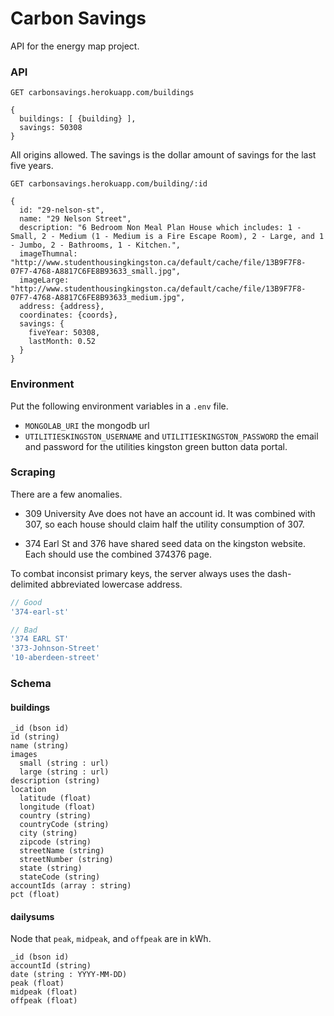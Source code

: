 # Carbon Savings

API for the energy map project. 

### API

```
GET carbonsavings.herokuapp.com/buildings

{
  buildings: [ {building} ],
  savings: 50308
}
```

All origins allowed. The savings is the dollar amount of savings for the last five years. 

```
GET carbonsavings.herokuapp.com/building/:id

{
  id: "29-nelson-st",
  name: "29 Nelson Street",
  description: "6 Bedroom Non Meal Plan House which includes: 1 - Small, 2 - Medium (1 - Medium is a Fire Escape Room), 2 - Large, and 1 - Jumbo, 2 - Bathrooms, 1 - Kitchen.",
  imageThumnal: "http://www.studenthousingkingston.ca/default/cache/file/13B9F7F8-07F7-4768-A8817C6FE8B93633_small.jpg",
  imageLarge: "http://www.studenthousingkingston.ca/default/cache/file/13B9F7F8-07F7-4768-A8817C6FE8B93633_medium.jpg",
  address: {address},
  coordinates: {coords},
  savings: {
    fiveYear: 50308,
    lastMonth: 0.52
  }
}
```

### Environment

Put the following environment variables in a `.env` file.

* `MONGOLAB_URI` the mongodb url
* `UTILITIESKINGSTON_USERNAME` and `UTILITIESKINGSTON_PASSWORD` the email and password for the utilities kingston green button data portal. 

### Scraping

There are a few anomalies. 

* 309 University Ave does not have an account id. It was combined with 307, so each house should claim half the utility consumption of 307. 

* 374 Earl St and 376 have shared seed data on the kingston website. Each should use the combined 374376 page. 

To combat inconsist primary keys, the server always uses the dash-delimited abbreviated lowercase address.

```javascript
// Good
'374-earl-st'

// Bad
'374 EARL ST'
'373-Johnson-Street'
'10-aberdeen-street'
```

### Schema

#### buildings

```
_id (bson id)
id (string)
name (string)
images
  small (string : url)
  large (string : url)
description (string)
location
  latitude (float)
  longitude (float)
  country (string)
  countryCode (string)
  city (string)
  zipcode (string)
  streetName (string)
  streetNumber (string)
  state (string)
  stateCode (string)
accountIds (array : string)
pct (float)
```

#### dailysums

Node that `peak`, `midpeak`, and `offpeak` are in kWh. 

```
_id (bson id)
accountId (string)
date (string : YYYY-MM-DD)
peak (float)
midpeak (float)
offpeak (float)
```
